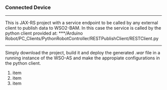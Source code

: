 ### Connected Device
-----------------

This is JAX-RS project with a service endpoint to be called by any external client to publish data to WSO2-BAM. In this case the service is called by the python client provided at: ***/Arduino Robot/PC_Clients/PythonRobotController/RESTPublishClient/RESTClient.py 
***

Simply download the project, build it and deploy the generated *.war* file in a running instance of the WSO-AS and make the appropiate configurations in the python client.

1. item
2. item
3. item




